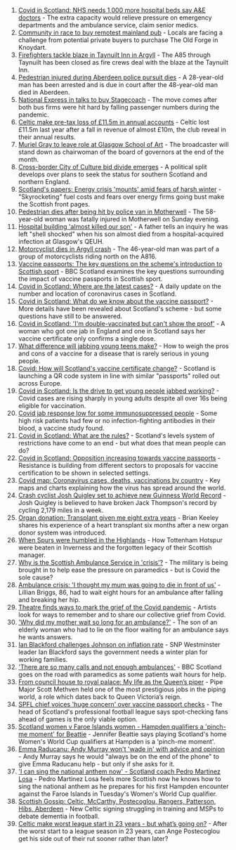 1. [Covid in Scotland: NHS needs 1,000 more hospital beds say A&E doctors](https://www.bbc.co.uk/news/uk-scotland-58631668?at_medium=RSS&at_campaign=KARANGA) - The extra capacity would relieve pressure on emergency departments and the ambulance service, claim senior medics.
2. [Community in race to buy remotest mainland pub](https://www.bbc.co.uk/news/uk-scotland-highlands-islands-58624724?at_medium=RSS&at_campaign=KARANGA) - Locals are facing a challenge from potential private buyers to purchase The Old Forge in Knoydart.
3. [Firefighters tackle blaze in Taynuilt Inn in Argyll](https://www.bbc.co.uk/news/uk-scotland-glasgow-west-58635792?at_medium=RSS&at_campaign=KARANGA) - The A85 through Taynuilt has been closed as fire crews deal with the blaze at the Taynuilt Inn.
4. [Pedestrian injured during Aberdeen police pursuit dies](https://www.bbc.co.uk/news/uk-scotland-north-east-orkney-shetland-58638245?at_medium=RSS&at_campaign=KARANGA) - A 28-year-old man has been arrested and is due in court after the 48-year-old man died in Aberdeen.
5. [National Express in talks to buy Stagecoach](https://www.bbc.co.uk/news/business-58636437?at_medium=RSS&at_campaign=KARANGA) - The move comes after both bus firms were hit hard by falling passenger numbers during the pandemic.
6. [Celtic make pre-tax loss of £11.5m in annual accounts](https://www.bbc.co.uk/sport/football/58635810?at_medium=RSS&at_campaign=KARANGA) - Celtic lost £11.5m last year after a fall in revenue of almost £10m, the club reveal in their annual results.
7. [Muriel Gray to leave role at Glasgow School of Art](https://www.bbc.co.uk/news/uk-scotland-glasgow-west-58635791?at_medium=RSS&at_campaign=KARANGA) - The broadcaster will stand down as chairwoman of the board of governors at the end of the month.
8. [Cross-border City of Culture bid divide emerges](https://www.bbc.co.uk/news/uk-scotland-south-scotland-58637387?at_medium=RSS&at_campaign=KARANGA) - A political split develops over plans to seek the status for southern Scotland and northern England.
9. [Scotland's papers: Energy crisis 'mounts' amid fears of harsh winter](https://www.bbc.co.uk/news/uk-scotland-58633395?at_medium=RSS&at_campaign=KARANGA) - "Skyrocketing" fuel costs and fears over energy firms going bust make the Scottish front pages.
10. [Pedestrian dies after being hit by police van in Motherwell](https://www.bbc.co.uk/news/uk-scotland-glasgow-west-58632053?at_medium=RSS&at_campaign=KARANGA) - The 58-year-old woman was fatally injured in Motherwell on Sunday evening.
11. [Hospital building 'almost killed our son'](https://www.bbc.co.uk/news/uk-scotland-58618317?at_medium=RSS&at_campaign=KARANGA) - A father tells an inquiry he was left "shell shocked" when his son almost died from a hospital-acquired infection at Glasgow's QEUH.
12. [Motorcyclist dies in Argyll crash](https://www.bbc.co.uk/news/uk-scotland-glasgow-west-58632055?at_medium=RSS&at_campaign=KARANGA) - The 46-year-old man was part of a group of motorcyclists riding north on the A816.
13. [Vaccine passports: The key questions on the scheme's introduction to Scottish sport](https://www.bbc.co.uk/sport/scotland/58588302?at_medium=RSS&at_campaign=KARANGA) - BBC Scotland examines the key questions surrounding the impact of vaccine passports in Scottish sport.
14. [Covid in Scotland: Where are the latest cases?](https://www.bbc.co.uk/news/uk-scotland-53511877?at_medium=RSS&at_campaign=KARANGA) - A daily update on the number and location of coronavirus cases in Scotland.
15. [Covid in Scotland: What do we know about the vaccine passport?](https://www.bbc.co.uk/news/uk-scotland-58422607?at_medium=RSS&at_campaign=KARANGA) - More details have been revealed about Scotland's scheme - but some questions have still to be answered.
16. [Covid in Scotland: 'I'm double-vaccinated but can't show the proof'](https://www.bbc.co.uk/news/uk-scotland-58475922?at_medium=RSS&at_campaign=KARANGA) - A woman who got one jab in England and one in Scotland says her vaccine certificate only confirms a single dose.
17. [What difference will jabbing young teens make?](https://www.bbc.co.uk/news/health-58423152?at_medium=RSS&at_campaign=KARANGA) - How to weigh the pros and cons of a vaccine for a disease that is rarely serious in young people.
18. [Covid: How will Scotland's vaccine certificate change?](https://www.bbc.co.uk/news/uk-scotland-57519070?at_medium=RSS&at_campaign=KARANGA) - Scotland is launching a QR code system in line with similar "passports" rolled out across Europe.
19. [Covid in Scotland: Is the drive to get young people jabbed working?](https://www.bbc.co.uk/news/uk-scotland-58342389?at_medium=RSS&at_campaign=KARANGA) - Covid cases are rising sharply in young adults despite all over 16s being eligible for vaccination.
20. [Covid jab response low for some immunosuppressed people](https://www.bbc.co.uk/news/health-58317261?at_medium=RSS&at_campaign=KARANGA) - Some high risk patients had few or no infection-fighting antibodies in their blood, a vaccine study found.
21. [Covid in Scotland: What are the rules?](https://www.bbc.co.uk/news/uk-scotland-53166816?at_medium=RSS&at_campaign=KARANGA) - Scotland's levels system of restrictions have come to an end - but what does that mean people can do?
22. [Covid in Scotland: Opposition increasing towards vaccine passports](https://www.bbc.co.uk/news/uk-scotland-scotland-politics-58453551?at_medium=RSS&at_campaign=KARANGA) - Resistance is building from different sectors to proposals for vaccine certification to be shown in selected settings.
23. [Covid map: Coronavirus cases, deaths, vaccinations by country](https://www.bbc.co.uk/news/world-51235105?at_medium=RSS&at_campaign=KARANGA) - Key maps and charts explaining how the virus has spread around the world.
24. [Crash cyclist Josh Quigley set to achieve new Guinness World Record](https://www.bbc.co.uk/news/uk-scotland-edinburgh-east-fife-58622023?at_medium=RSS&at_campaign=KARANGA) - Josh Quigley is believed to have broken Jack Thompson's record by cycling 2,179 miles in a week.
25. [Organ donation: Transplant given me eight extra years](https://www.bbc.co.uk/news/uk-scotland-north-east-orkney-shetland-58597168?at_medium=RSS&at_campaign=KARANGA) - Brian Keeley shares his experience of a heart transplant six months after a new organ donor system was introduced.
26. [When Spurs were humbled in the Highlands](https://www.bbc.co.uk/news/uk-scotland-highlands-islands-58542543?at_medium=RSS&at_campaign=KARANGA) - How Tottenham Hotspur were beaten in Inverness and the forgotten legacy of their Scottish manager.
27. [Why is the Scottish Ambulance Service in 'crisis'?](https://www.bbc.co.uk/news/uk-scotland-58588112?at_medium=RSS&at_campaign=KARANGA) - The military is being brought in to help ease the pressure on paramedics - but is Covid the sole cause?
28. [Ambulance crisis: 'I thought my mum was going to die in front of us'](https://www.bbc.co.uk/news/uk-scotland-edinburgh-east-fife-58585395?at_medium=RSS&at_campaign=KARANGA) - Lillian Briggs, 86, had to wait eight hours for an ambulance after falling and breaking her hip.
29. [Theatre finds ways to mark the grief of the Covid pandemic](https://www.bbc.co.uk/news/uk-scotland-58595864?at_medium=RSS&at_campaign=KARANGA) - Artists look for ways to remember and to share our collective grief from Covid.
30. ['Why did my mother wait so long for an ambulance?'](https://www.bbc.co.uk/news/uk-scotland-58591075?at_medium=RSS&at_campaign=KARANGA) - The son of an elderly woman who had to lie on the floor waiting for an ambulance says he wants answers.
31. [Ian Blackford challenges Johnson on inflation rate](https://www.bbc.co.uk/news/uk-politics-58570946?at_medium=RSS&at_campaign=KARANGA) - SNP Westminster leader Ian Blackford says the government needs a winter plan for working families.
32. ['There are so many calls and not enough ambulances'](https://www.bbc.co.uk/news/uk-scotland-58573795?at_medium=RSS&at_campaign=KARANGA) - BBC Scotland goes on the road with paramedics as some patients wait hours for help.
33. [From council house to royal palace: My life as the Queen’s piper](https://www.bbc.co.uk/news/uk-scotland-58476253?at_medium=RSS&at_campaign=KARANGA) - Pipe Major Scott Methven held one of the most prestigious jobs in the piping world, a role which dates back to Queen Victoria’s reign.
34. [SPFL chief voices 'huge concern' over vaccine passport checks](https://www.bbc.co.uk/news/uk-scotland-58537877?at_medium=RSS&at_campaign=KARANGA) - The head of Scotland's professional football league says spot-checking fans ahead of games is the only viable option.
35. [Scotland women v Faroe Islands women - Hampden qualifiers a 'pinch-me moment' for Beattie](https://www.bbc.co.uk/sport/football/58627425?at_medium=RSS&at_campaign=KARANGA) - Jennifer Beattie says playing Scotland's home Women's World Cup qualifiers at Hampden is a 'pinch-me moment'.
36. [Emma Raducanu: Andy Murray won't 'wade in' with advice and opinion](https://www.bbc.co.uk/sport/tennis/58633034?at_medium=RSS&at_campaign=KARANGA) - Andy Murray says he would "always be on the end of the phone" to give Emma Raducanu help - but only if she asks for it.
37. ['I can sing the national anthem now' - Scotland coach Pedro Martinez Losa](https://www.bbc.co.uk/sport/av/football/58631207?at_medium=RSS&at_campaign=KARANGA) - Pedro Martinez Losa feels more Scottish now he knows how to sing the national anthem as he prepares for his first Hampden encounter against the Faroe Islands in Tuesday's Women's World Cup qualifier.
38. [Scottish Gossip: Celtic, McCarthy, Postecoglou, Rangers, Patterson, Hibs, Aberdeen](https://www.bbc.co.uk/sport/football/58635717?at_medium=RSS&at_campaign=KARANGA) - New Celtic signing struggling in training and MSPs to debate dementia in football.
39. [Celtic make worst league start in 23 years - but what’s going on?](https://www.bbc.co.uk/sport/football/58617548?at_medium=RSS&at_campaign=KARANGA) - After the worst start to a league season in 23 years, can Ange Postecoglou get his side out of their rut sooner rather than later?
